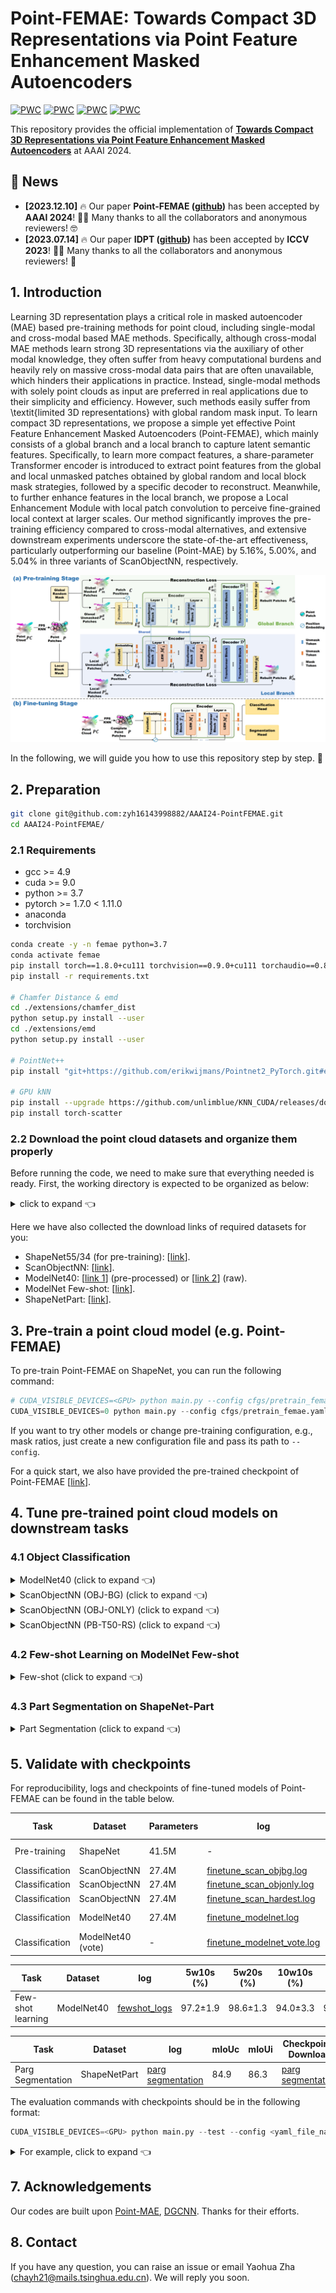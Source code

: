 # Point-FEMAE: Towards Compact 3D Representations via Point Feature Enhancement Masked Autoencoders

[![PWC](https://img.shields.io/endpoint.svg?url=https://paperswithcode.com/badge/towards-compact-3d-representations-via-point/few-shot-3d-point-cloud-classification-on-3)](https://paperswithcode.com/sota/few-shot-3d-point-cloud-classification-on-3?p=towards-compact-3d-representations-via-point)
[![PWC](https://img.shields.io/endpoint.svg?url=https://paperswithcode.com/badge/towards-compact-3d-representations-via-point/few-shot-3d-point-cloud-classification-on-4)](https://paperswithcode.com/sota/few-shot-3d-point-cloud-classification-on-4?p=towards-compact-3d-representations-via-point)
[![PWC](https://img.shields.io/endpoint.svg?url=https://paperswithcode.com/badge/towards-compact-3d-representations-via-point/3d-point-cloud-classification-on-modelnet40)](https://paperswithcode.com/sota/3d-point-cloud-classification-on-modelnet40?p=towards-compact-3d-representations-via-point)
[![PWC](https://img.shields.io/endpoint.svg?url=https://paperswithcode.com/badge/towards-compact-3d-representations-via-point/3d-point-cloud-classification-on-scanobjectnn)](https://paperswithcode.com/sota/3d-point-cloud-classification-on-scanobjectnn?p=towards-compact-3d-representations-via-point)


This repository provides the official implementation of [**Towards Compact 3D Representations via Point Feature Enhancement Masked Autoencoders**](https://arxiv.org/abs/2312.10726) at AAAI 2024.


## 📨 News
- **[2023.12.10]** 🔥 Our paper **Point-FEMAE ([github](https://github.com/zyh16143998882/AAAI24-PointFEMAE))** has been accepted by **AAAI 2024**! 🎉🎉 Many thanks to all the collaborators and anonymous reviewers! 🤓
- **[2023.07.14]** 🔥 Our paper **IDPT ([github](https://github.com/zyh16143998882/ICCV23-IDPT))** has been accepted by **ICCV 2023**! 🎉🎉 Many thanks to all the collaborators and anonymous reviewers! 🥰

## 1. Introduction

Learning 3D  representation plays a critical role in masked autoencoder (MAE) based pre-training methods for point cloud, including single-modal and cross-modal based MAE methods. 
Specifically, although cross-modal MAE methods learn strong 3D representations via the auxiliary of other modal knowledge, they often suffer from heavy computational burdens and heavily rely on massive cross-modal data pairs that are often unavailable, which hinders their applications in practice. 
Instead, single-modal methods with solely point clouds as input are preferred in real applications due to their simplicity and efficiency. 
However, such methods easily suffer from \textit{limited 3D representations} with global random mask input. 
To learn compact 3D representations, we propose a simple yet effective Point Feature Enhancement Masked Autoencoders (Point-FEMAE), which mainly consists of a global branch and a local branch to capture latent semantic features. 
Specifically, to learn more compact features, a share-parameter Transformer encoder is introduced to extract point features from the global and local unmasked patches obtained by global random and local block mask strategies, followed by a specific decoder to reconstruct. 
Meanwhile, to further enhance features in the local branch, we propose a Local Enhancement Module with local patch convolution to perceive fine-grained local context at larger scales. 
Our method significantly improves the pre-training efficiency compared to cross-modal alternatives, and extensive downstream experiments underscore the state-of-the-art effectiveness, particularly outperforming our baseline (Point-MAE) by 5.16%, 5.00%, and 5.04% in three variants of ScanObjectNN, respectively. 

![img.png](figure/framework.png)

In the following, we will guide you how to use this repository step by step. 🤗

## 2. Preparation
```bash
git clone git@github.com:zyh16143998882/AAAI24-PointFEMAE.git
cd AAAI24-PointFEMAE/
```
### 2.1 Requirements
- gcc >= 4.9
- cuda >= 9.0
- python >= 3.7
- pytorch >= 1.7.0 < 1.11.0
- anaconda
- torchvision
```bash
conda create -y -n femae python=3.7
conda activate femae
pip install torch==1.8.0+cu111 torchvision==0.9.0+cu111 torchaudio==0.8.0 -f https://download.pytorch.org/whl/torch_stable.html
pip install -r requirements.txt

# Chamfer Distance & emd
cd ./extensions/chamfer_dist
python setup.py install --user
cd ./extensions/emd
python setup.py install --user

# PointNet++
pip install "git+https://github.com/erikwijmans/Pointnet2_PyTorch.git#egg=pointnet2_ops&subdirectory=pointnet2_ops_lib"

# GPU kNN
pip install --upgrade https://github.com/unlimblue/KNN_CUDA/releases/download/0.2/KNN_CUDA-0.2-py3-none-any.whl
pip install torch-scatter
```

### 2.2 Download the point cloud datasets and organize them properly
Before running the code, we need to make sure that everything needed is ready. 
First, the working directory is expected to be organized as below:

<details><summary>click to expand 👈</summary>

```
AAAI24-PointFEMAE/
├── cfgs/
├── data/
│   ├── ModelNet/ # ModelNet40
│   │   └── modelnet40_normal_resampled/
│   │       ├── modelnet40_shape_names.txt
│   │       ├── modelnet40_train.txt
│   │       ├── modelnet40_test.txt
│   │       ├── modelnet40_train_8192pts_fps.dat
│   │       └── modelnet40_test_8192pts_fps.dat
│   ├── ModelNetFewshot/ # ModelNet Few-shot
│   │   ├── 5way10shot/
│   │   │   ├── 0.pkl
│   │   │   ├── ...
│   │   │   └── 9.pkl
│   │   ├── 5way20shot/
│   │   │   ├── ...
│   │   │   ...
│   │   ├── 10way10shot/
│   │   │   ├── ...
│   │   │   ...
│   │   └── 10way20shot/
│   │       ├── ...
│   │       ...
│   ├── ScanObjectNN/ # ScanObjectNN
│   │   ├── main_split/
│   │   │   ├── training_objectdataset_augmentedrot_scale75.h5
│   │   │   ├── test_objectdataset_augmentedrot_scale75.h5
│   │   │   ├── training_objectdataset.h5
│   │   │   └── test_objectdataset.h5
│   │   └── main_split_nobg/
│   │       ├── training_objectdataset.h5
│   │       └── test_objectdataset.h5
│   ├── ShapeNet55-34/ # ShapeNet55/34
│   │   ├── shapenet_pc/
│   │   │   ├── 02691156-1a04e3eab45ca15dd86060f189eb133.npy
│   │   │   ├── 02691156-1a6ad7a24bb89733f412783097373bdc.npy
│   │   │   ├── ...
│   │   │   ...
│   │   └── ShapeNet-55/
│   │       ├── train.txt
│   │       └── test.txt
│   └── shapenetcore_partanno_segmentation_benchmark_v0_normal/ # ShapeNetPart
│       ├── 02691156/
│       │   ├── 1a04e3eab45ca15dd86060f189eb133.txt
│       │   ├── ...
│       │   ...
│       │── ...
│       │── train_test_split/
│       └── synsetoffset2category.txt
├── datasets/
├── ...
...
```
</details>

Here we have also collected the download links of required datasets for you:
- ShapeNet55/34 (for pre-training): [[link](https://github.com/lulutang0608/Point-BERT/blob/49e2c7407d351ce8fe65764bbddd5d9c0e0a4c52/DATASET.md)].
- ScanObjectNN: [[link](https://hkust-vgd.github.io/scanobjectnn/)].
- ModelNet40: [[link 1](https://github.com/lulutang0608/Point-BERT/blob/49e2c7407d351ce8fe65764bbddd5d9c0e0a4c52/DATASET.md)] (pre-processed) or [[link 2](https://modelnet.cs.princeton.edu/)] (raw).
- ModelNet Few-shot: [[link](https://github.com/lulutang0608/Point-BERT/blob/49e2c7407d351ce8fe65764bbddd5d9c0e0a4c52/DATASET.md)].
- ShapeNetPart: [[link](https://shapenet.cs.stanford.edu/media/shapenetcore_partanno_segmentation_benchmark_v0_normal.zip)].



## 3. Pre-train a point cloud model (e.g. Point-FEMAE)
To pre-train Point-FEMAE on ShapeNet, you can run the following command: 

```python
# CUDA_VISIBLE_DEVICES=<GPU> python main.py --config cfgs/pretrain_femae.yaml --exp_name <output_file_name>
CUDA_VISIBLE_DEVICES=0 python main.py --config cfgs/pretrain_femae.yaml --exp_name pretrain_pointmae
```
If you want to try other models or change pre-training configuration, e.g., mask ratios, just create a new configuration file and pass its path to `--config`.

For a quick start, we also have provided the pre-trained checkpoint of Point-FEMAE [[link](https://drive.google.com/drive/folders/1q0A-yXC1fmKKg38fbaqIxM79lvXpj4AO?usp=drive_link)].

## 4. Tune pre-trained point cloud models on downstream tasks


### 4.1 Object Classification

<details><summary>ModelNet40 (click to expand 👈)</summary>

```python
# CUDA_VISIBLE_DEVICES=<GPU> python main.py --config cfgs/finetune_modelnet_femae.yaml --finetune_model --exp_name <output_file_name> --ckpts <path/to/pre-trained/model>
CUDA_VISIBLE_DEVICES=0 python main.py --config cfgs/finetune_modelnet_femae.yaml --ckpts ./ckpts/pretrained/femae-epoch-300.pth --finetune_model --exp_name modelnet_femae

# further enable voting mechanism
CUDA_VISIBLE_DEVICES=0 python main.py --config cfgs/finetune_modelnet_femae.yaml --test --vote --exp_name modelnet_femae_vote --ckpts ./experiments/finetune_modelnet_femae/cfgs/modelnet_femae/ckpt-best.pth
```
</details>

<details><summary>ScanObjectNN (OBJ-BG) (click to expand 👈)</summary>

```python
# CUDA_VISIBLE_DEVICES=<GPU> python main.py --config cfgs/finetune_scan_objbg_femae.yaml --finetune_model --exp_name <output_file_name> --ckpts <path/to/pre-trained/model>
CUDA_VISIBLE_DEVICES=0 python main.py --config cfgs/finetune_scan_objbg_femae.yaml --ckpts ./ckpts/pretrained/femae-epoch-300.pth --finetune_model --exp_name bg_femae
```
</details>

<details><summary>ScanObjectNN (OBJ-ONLY) (click to expand 👈)</summary>

```python
# CUDA_VISIBLE_DEVICES=<GPU> python main.py --config cfgs/finetune_scan_objonly_femae.yaml --finetune_model --exp_name <output_file_name> --ckpts <path/to/pre-trained/model>
CUDA_VISIBLE_DEVICES=0 python main.py --config cfgs/finetune_scan_objonly_femae.yaml --ckpts ./ckpts/pretrained/femae-epoch-300.pth --finetune_model --exp_name only_femae
```
</details>

<details><summary>ScanObjectNN (PB-T50-RS) (click to expand 👈)</summary>

```python
# CUDA_VISIBLE_DEVICES=<GPU> python main.py --config cfgs/finetune_scan_hardest_femae.yaml --finetune_model --exp_name <output_file_name> --ckpts <path/to/pre-trained/model>
CUDA_VISIBLE_DEVICES=0 python main.py --config cfgs/finetune_scan_hardest_femae.yaml --ckpts ./ckpts/pretrained/femae-epoch-300.pth --finetune_model --exp_name hard_femae
```
</details>



### 4.2 Few-shot Learning on ModelNet Few-shot
<details><summary>Few-shot (click to expand 👈)</summary>

```python
# CUDA_VISIBLE_DEVICES=<GPU> python main.py --config cfgs/fewshot_femae.yaml --finetune_model --ckpts <path/to/pre-trained/model> --exp_name <output_file_name> --way <5 or 10> --shot <10 or 20> --fold <0-9>
for WAY in 5 10
do
  for SHOT in 10 20
  do
    for FOLD in $(seq 0 9)
    do
      CUDA_VISIBLE_DEVICES=0 python main.py --config cfgs/fewshot_femae.yaml --finetune_model --ckpts ./ckpts/pretrained/femae-epoch-300.pth --exp_name fewshot_femae --way ${WAY} --shot ${SHOT} --fold ${FOLD}
    done
  done
done
```
</details>



### 4.3 Part Segmentation on ShapeNet-Part

<details><summary>Part Segmentation (click to expand 👈)</summary>

```python
cd segmentation

# python main.py --model pt_hmae_s1 --ckpts <path/to/pre-trained/model> --log_dir path/to/data --batch_size 16 --gpu 0
python main.py --model pt_hmae_s1 --ckpts ../ckpts/pretrained/femae-epoch-300.pth --log_dir seg_femae --batch_size 16 --gpu 0
```
</details>


## 5. Validate with checkpoints
For reproducibility, logs and checkpoints of fine-tuned models of Point-FEMAE can be found in the table below.


| Task              | Dataset           | Parameters            | log                                                                                                                   | Acc.       | Checkpoints Download                                                                                     |
|-------------------|-------------------|-----------------------|-----------------------------------------------------------------------------------------------------------------------|------------|----------------------------------------------------------------------------------------------------------|
| Pre-training      | ShapeNet          | 41.5M                 | -                                                                                                                     | N.A.       | [Point-FEMAE](https://drive.google.com/drive/folders/1q0A-yXC1fmKKg38fbaqIxM79lvXpj4AO?usp=drive_link)       |
| Classification    | ScanObjectNN      | 27.4M                 | [finetune_scan_objbg.log](https://drive.google.com/drive/folders/1RfJDGc7158P82QXSmkMlcbKSB_IUAjFd?usp=drive_link)      | 95.18%     | [OBJ-BG](https://drive.google.com/drive/folders/1RfJDGc7158P82QXSmkMlcbKSB_IUAjFd?usp=drive_link)          |
| Classification    | ScanObjectNN      | 27.4M                 | [finetune_scan_objonly.log](https://drive.google.com/drive/folders/1h6HU531GOapsQdJy8ykeVjp-59JhLq7F?usp=drive_link)    | 93.29%     | [OBJ-ONLY](https://drive.google.com/drive/folders/1h6HU531GOapsQdJy8ykeVjp-59JhLq7F?usp=drive_link)        |
| Classification    | ScanObjectNN      | 27.4M                 | [finetune_scan_hardest.log](https://drive.google.com/drive/folders/1SCfXUs3D85Hjejm8xuwYyIGTt80RqYnE?usp=drive_link)    | 90.22%     | [PB-T50-RS](https://drive.google.com/drive/folders/1SCfXUs3D85Hjejm8xuwYyIGTt80RqYnE?usp=drive_link)       |
| Classification    | ModelNet40        | 27.4M                 | [finetune_modelnet.log](https://drive.google.com/drive/folders/1vBm_zHq9xfQnTrBQ6Cu-o5fWK9YW9U3b?usp=drive_link)        | 94.04%     | [ModelNet-1k](https://drive.google.com/drive/folders/1vBm_zHq9xfQnTrBQ6Cu-o5fWK9YW9U3b?usp=drive_link)     |
| Classification    | ModelNet40 (vote) | -                     | [finetune_modelnet_vote.log](https://drive.google.com/drive/folders/11Nb2X6aoaEDDjlCK72cNwNjGowDVdGYb?usp=drive_link)   | 94.49%     | [ModelNet-1k](https://drive.google.com/drive/folders/11Nb2X6aoaEDDjlCK72cNwNjGowDVdGYb?usp=drive_link)   |

| Task              | Dataset    | log                                      | 5w10s (%)  | 5w20s (%)  | 10w10s (%) | 10w20s (%) | 
|-------------------|------------|------------------------------------------|------------|------------|------------|------------|
| Few-shot learning | ModelNet40 | [fewshot_logs](https://drive.google.com/drive/folders/1HnhhyoXxRY14r9aOnVQBhaQcqkkvqtpO?usp=drive_link) | 97.2±1.9 | 98.6±1.3 | 94.0±3.3 | 95.8±2.8 |

| Task              | Dataset      | log                                      | mIoUc  | mIoUi  | Checkpoints Download                                                                                     |
|-------------------|--------------|------------------------------------------|------------|------------|------------|
| Parg Segmentation | ShapeNetPart | [parg segmentation](https://drive.google.com/drive/folders/1GZB0EUTngmV-5MID4YHUOlqSsX0A6X2K?usp=drive_link) | 84.9  | 86.3 |[parg segmentation](https://drive.google.com/drive/folders/1GZB0EUTngmV-5MID4YHUOlqSsX0A6X2K?usp=drive_link)|


<!-- 💡***Notes***: For classification downstream tasks, we randomly select 5 seeds to obtain the best checkpoint. -->

The evaluation commands with checkpoints should be in the following format:
```python
CUDA_VISIBLE_DEVICES=<GPU> python main.py --test --config <yaml_file_name> --exp_name <output_file_name> --ckpts <path/to/ckpt>
```

<details><summary>For example, click to expand 👈</summary>

```python
# object classification on ScanObjectNN (PB-T50-RS)
CUDA_VISIBLE_DEVICES=0 python main.py --config cfgs/finetune_scan_hardest_femae.yaml --ckpts ./ckpts/hardest/ckpt-best.pth --test --exp_name hard_test

# object classification on ScanObjectNN (OBJ-BG)
CUDA_VISIBLE_DEVICES=0 python main.py --config cfgs/finetune_scan_objbg_femae.yaml --ckpts ./ckpts/bg/ckpt-best.pth --test --exp_name bg_test

# object classification on ScanObjectNN (OBJ-ONLY)
CUDA_VISIBLE_DEVICES=0 python main.py --config cfgs/finetune_scan_objonly_femae.yaml --ckpts ./ckpts/only/ckpt-best.pth --test --exp_name only_test

# object classification on ModelNet40 (w/o voting)
CUDA_VISIBLE_DEVICES=0 python main.py --config cfgs/finetune_modelnet_femae.yaml --ckpts ./ckpts/modelnet40/ckpt-best.pth --test --exp_name model_test

# object classification on ModelNet40 (w/ voting)
CUDA_VISIBLE_DEVICES=0 python main.py --config cfgs/finetune_modelnet_femae.yaml --test --vote --exp_name modelnet_femae_vote --ckpts ./ckpts/modelnet40_vote/ckpt-best.pth

# few-show learning on ModelNet40
python parse_test_res.py ./ckpts/fewshot/fewshot --multi-exp --few-shot
```
</details>

[comment]: <> (## 6. Bibliography)

[comment]: <> (If you find this code useful or use the toolkit in your work, please consider citing:)

[comment]: <> (```)

[comment]: <> (@article{zha2023instance,)

[comment]: <> (  title={Instance-aware Dynamic Prompt Tuning for Pre-trained Point Cloud Models},)

[comment]: <> (  author={Zha, Yaohua and Wang, Jinpeng and Dai, Tao and Chen, Bin and Wang, Zhi and Xia, Shu-Tao},)

[comment]: <> (  journal={arXiv preprint arXiv:2304.07221},)

[comment]: <> (  year={2023})

[comment]: <> (})

[comment]: <> (```)

[comment]: <> (and closely related work IDPT &#40;ICCV 2023&#41;:)

[comment]: <> (```)

[comment]: <> (@article{zha2023instance,)

[comment]: <> (  title={Instance-aware Dynamic Prompt Tuning for Pre-trained Point Cloud Models},)

[comment]: <> (  author={Zha, Yaohua and Wang, Jinpeng and Dai, Tao and Chen, Bin and Wang, Zhi and Xia, Shu-Tao},)

[comment]: <> (  journal={arXiv preprint arXiv:2304.07221},)

[comment]: <> (  year={2023})

[comment]: <> (})

[comment]: <> (```)

## 7. Acknowledgements

Our codes are built upon [Point-MAE](https://github.com/Pang-Yatian/Point-MAE), [DGCNN](https://github.com/WangYueFt/dgcnn). Thanks for their efforts.

## 8. Contact
If you have any question, you can raise an issue or email Yaohua Zha (chayh21@mails.tsinghua.edu.cn). We will reply you soon.
